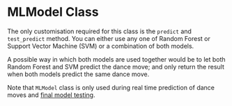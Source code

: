 # MLModel Class

The only customisation required for this class is the `predict` and `test_predict` method.
You can either use any one of Random Forest or Support Vector Machine (SVM) or a combination of both models.

A possible way in which both models are used together would be to let both Random Forest and SVM predict
the dance move; and only return the result when both models predict the same dance move.

Note that `MLModel` class is only used during real time prediction of dance moves and 
[final model testing](https://github.com/CT15/dance-moves-prediction/blob/master/test.py).
